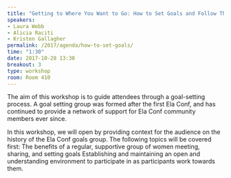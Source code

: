 ```yaml
---
title: "Getting to Where You Want to Go: How to Set Goals and Follow Through on Execution"
speakers:
- Laura Webb
- Alicia Raciti
- Kristen Gallagher
permalink: /2017/agenda/how-to-set-goals/
time: "1:30"
date: 2017-10-28 13:30
breakout: 3
type: workshop
room: Room 410
---
```


The aim of this workshop is to guide attendees through a goal-setting process. A goal setting group was formed after the first Ela Conf, and has continued to provide a network of support for Ela Conf community members ever since.

In this workshop, we will open by providing context for the audience on the history of the Ela Conf goals group. The following topics will be covered first:
The benefits of a regular, supportive group of women meeting, sharing, and setting goals
Establishing and maintaining an open and understanding environment to participate in as participants work towards them.
